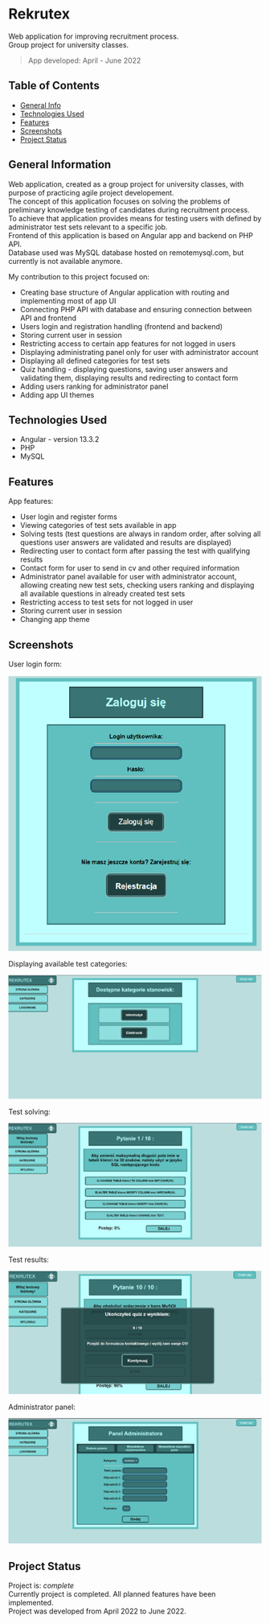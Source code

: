 # Rekrutex
Web application for improving recruitment process.  
Group project for university classes.  
>App developed: April - June 2022

## Table of Contents
* [General Info](#general-information)
* [Technologies Used](#technologies-used)
* [Features](#features)
* [Screenshots](#screenshots)
* [Project Status](#project-status)


## General Information
Web application, created as a group project for university classes, with purpose of practicing agile project developement.  
The concept of this application focuses on solving the problems of preliminary knowledge testing of candidates during recruitment process.  
To achieve that application provides means for testing users with defined by administrator test sets relevant to a specific job.  
Frontend of this application is based on Angular app and backend on PHP API.  
Database used was MySQL database hosted on remotemysql.com, but currently is not available anymore.  
  
My contribution to this project focused on:  
- Creating base structure of Angular application with routing and implementing most of app UI
- Connecting PHP API with database and ensuring connection between API and frontend
- Users login and registration handling (frontend and backend)
- Storing current user in session
- Restricting access to certain app features for not logged in users
- Displaying administrating panel only for user with administrator account
- Displaying all defined categories for test sets
- Quiz handling - displaying questions, saving user answers and validating them, displaying results and redirecting to contact form
- Adding users ranking for administrator panel
- Adding app UI themes


## Technologies Used
- Angular - version 13.3.2
- PHP
- MySQL


## Features
App features:
- User login and register forms
- Viewing categories of test sets available in app
- Solving tests (test questions are always in random order, after solving all questions user answers are validated and results are displayed)
- Redirecting user to contact form after passing the test with qualifying results
- Contact form for user to send in cv and other required information
- Administrator panel available for user with administrator account, allowing creating new test sets, checking users ranking and displaying all available questions in already created test sets
- Restricting access to test sets for not logged in user
- Storing current user in session
- Changing app theme


## Screenshots

User login form:

![User login form](./images/logowanie.png)

Displaying available test categories:

![Displaying available test categories](./images/kategorie.png)

Test solving:

![Test solving](./images/quiz.png)

Test results:

![Test results](./images/quiz_wynik.png)

Administrator panel:

![Administrator panel](./images/panel_administratora1.png)


## Project Status
Project is: _complete_  
Currently project is completed. All planned features have been implemented.  
Project was developed from April 2022 to June 2022.
